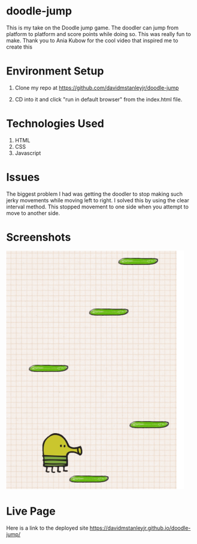 # doodle-jump

This is my take on the Doodle jump game. The doodler can jump from platform to platform and score points while doing so. This was really fun to make. Thank you to Ania Kubow for the cool video that inspired me to create this

# Environment Setup
1. Clone my repo at https://github.com/davidmstanleyjr/doodle-jump

2. CD into it and click "run in default browser" from the index.html file.

# Technologies Used
1. HTML
2. CSS
3. Javascript

# Issues
The biggest problem I had was getting the doodler to stop making such jerky movements while moving left to right. I solved this by using the clear interval method. This stopped movement to one side when you attempt to move to another side.

# Screenshots

![Screenshot 1](assets/snip1.PNG)

# Live Page

Here is a link to the deployed site
https://davidmstanleyjr.github.io/doodle-jump/